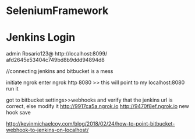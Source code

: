 # SeleniumFramework

# Jenkins Login
admin
Rosario123@
http://localhost:8099/
afd2645e53404c749bd8b9ddd94894d8


//connecting jenkins and bitbucket is a mess

initiate ngrok
enter ngrok http 8080 >> this will point to my localhost:8080
run it

got to bitbucket settings>>webhooks and verify that the jenkins url is correct, else modify it
http://9917ca5a.ngrok.io
http://9470f8ef.ngrok.io new hook
save

http://kevinmichaelcoy.com/blog/2018/02/24/how-to-point-bitbucket-webhook-to-jenkins-on-localhost/
